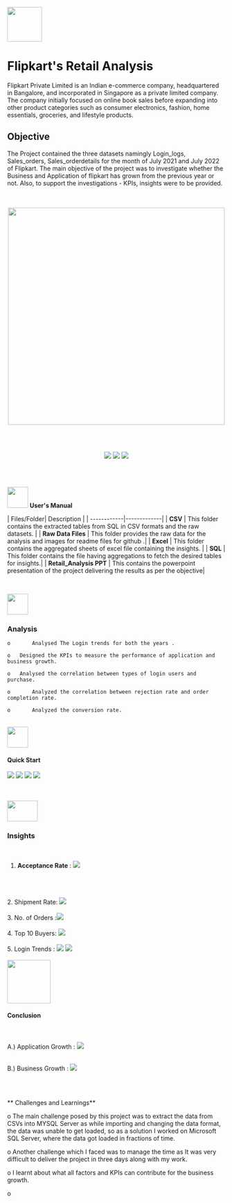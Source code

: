<img src="https://github.com/PraveenSharma95/A-SQL-Project/blob/main/Raw%20Files/FK_%20logo.PNG" width="80" height="80" > <h1>**Flipkart's Retail Analysis** </h1>

Flipkart Private Limited is an Indian e-commerce company, headquartered in Bangalore, and incorporated in Singapore as a private limited company. The company initially focused on online book sales before expanding into other product categories such as consumer electronics, fashion, home essentials, groceries, and lifestyle products. 

<h2> Objective </h2> 
The Project contained the three datasets namingly Login_logs, Sales_orders, Sales_orderdetails for the month of July 2021 and July 2022 of Flipkart. The main objective of the project was to investigate whether the Business and Application of flipkart has grown from the previous year or not. Also, to support the investigations - KPIs, insights were to be provided.

<br>
<br>
<br>
<p align="center"><a><img src="https://github.com/PraveenSharma95/A-SQL-Project/blob/main/Raw%20Files/Project%20journey.JPG" width ="500" height = "500"> </p>




<br>
<br>
<p align="center"><a> <img src="https://forthebadge.com/images/badges/built-with-love.svg"> <img src = "https://github.com/PraveenSharma95/A-SQL-Project/blob/main/Raw%20Files/made-with-microsoft-sql-server.svg"> <img src = "https://github.com/PraveenSharma95/A-SQL-Project/blob/main/Raw%20Files/microsoft-excel-power-point%20(1).svg"></p>

<br>
<br>


<img src="https://user-images.githubusercontent.com/106439762/181935629-b3c47bd3-77fb-4431-a11c-ff8ba0942b63.gif" width="48" height="48"> **User's Manual** <p>
| Files/Folder| Description |
| ------------|-------------|
| **CSV**                          | This folder contains the extracted tables from SQL in CSV formats and the raw datasets. |
| **Raw Data Files**               | This folder provides the raw data for the analysis and images for readme files for github .|
|  **Excel**                       | This folder contains the aggregated sheets of excel file containing the insights. |
|  **SQL**                         | This folder contains the file having aggregations to fetch the desired tables for insights.|
| **Retail_Analysis PPT**         | This contains the powerpoint presentation of the project delivering the results as per the objective|
</p>
<br>

<img src=https://user-images.githubusercontent.com/106439762/178428775-03d67679-9aa4-4b08-91e9-6eb6ed8faf66.gif  width="48" height="48"> <h3>Analysis</h3>
   
    
    o       Analysed The Login trends for both the years . 
    
    o	Designed the KPIs to measure the performance of application and business growth.
 
    o	Analysed the correlation between types of login users and purchase. 

    o       Analyzed the correlation between rejection rate and order completion rate.

    o       Analyzed the conversion rate.
    

<br>
<img src="https://user-images.githubusercontent.com/106439762/181937125-2a4b22a3-f8a9-4226-bbd3-df972f9dbbc4.gif" width="48" height="48" > <h4>Quick Start</h4>

<p align="left"><img src="https://github.com/PraveenSharma95/A-SQL-Project/blob/main/Raw%20Files/approach1.JPG">       <align="right"><img src="https://github.com/PraveenSharma95/A-SQL-Project/blob/main/Raw%20Files/ap2.JPG">     <align="left"><img src="https://github.com/PraveenSharma95/A-SQL-Project/blob/main/Raw%20Files/ap3.JPG">   <align="right"><img src="https://github.com/PraveenSharma95/A-SQL-Project/blob/main/Raw%20Files/ap4.JPG">   
</p>

<br>
<br>
    
    
    
            
<img src="https://www.getcloudapp.com/wp-content/uploads/2021/03/5aebb952e4867ce13f4d308f_laptop_gif_trans.gif" width="70" height="48"/> 
<h3>Insights</h3>
<br>

1. **Acceptance Rate** : <img src="https://github.com/PraveenSharma95/A-SQL-Project/blob/main/Raw%20Files/acceptance%20rate%20chart.PNG">
<br>
<br>
<br>
2. Shipment Rate: <img src="https://github.com/PraveenSharma95/A-SQL-Project/blob/main/Raw%20Files/Shipment%20rate%20chart.PNG">
<br>
<br>
3. No. of Orders  :<img src="https://github.com/PraveenSharma95/A-SQL-Project/blob/main/Raw%20Files/No%20of%20orders.PNG">
<br>
<br>
4. Top 10 Buyers: <img src="https://github.com/PraveenSharma95/A-SQL-Project/blob/main/Raw%20Files/Top%2010%20buyers%20of%2022.JPG">
<br>
<br>
5. Login Trends : <img src="https://github.com/PraveenSharma95/A-SQL-Project/blob/main/Raw%20Files/login%20trend%20of%2021.JPG">  <img src ="https://github.com/PraveenSharma95/A-SQL-Project/blob/main/Raw%20Files/login%20trend%20of%2022.JPG">
<br>


   
   
<br>
<img src="https://user-images.githubusercontent.com/108053296/185756908-fbb62168-d923-48f2-992f-b8e2fde848fe.gif" width="100" height="100" > <h4> Conclusion </h4>
   
 <br>
 <br>
A.) Application Growth : <img src="https://github.com/PraveenSharma95/A-SQL-Project/blob/main/Raw%20Files/app%20growth.JPG"> 

<br>
<br>

B.) Business Growth : <img src="https://github.com/PraveenSharma95/A-SQL-Project/blob/main/Raw%20Files/Business%20Growth.JPG"> 

<br>
<br>

** Challenges and Learnings**

o The main challenge posed by this project was to extract the data from CSVs into MYSQL Server as while importing 
  and changing the data format, the data was unable to get loaded, so as a solution I worked on Microsoft SQL Server, 
  where the data got loaded in fractions of time.
  
o Another challenge which I faced was to manage the time as It was very difficult to deliver the project in 
  three days along with my work.

o I learnt about what all factors and KPIs can contribute for the business growth.

o   
